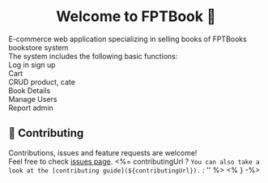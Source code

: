 <h1 align="center">Welcome to FPTBook  👋</h1>

E-commerce web application specializing in selling books of FPTBooks bookstore system
<br>
The system includes the following basic functions:
<br>
Log in sign up
<br>
Cart
<br>
CRUD product, cate
<br>
Book Details
<br>
Manage Users
<br>
Report admin
<br>
  
## 🤝 Contributing

Contributions, issues and feature requests are welcome!<br />Feel free to check [issues page](<%= issuesUrl %>). <%= contributingUrl ? `You can also take a look at the [contributing guide](${contributingUrl}).` : '' %>
<% } -%>
